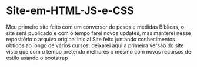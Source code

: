 # Site-em-HTML-JS-e-CSS
Meu primeiro site feito com um conversor de pesos e medidas Bíblicas, o site será publicado e com o tempo farei novos updates, mas manterei nesse repositório o arquivo original inicial
Site feito juntando conhecimentos obtidos ao longo de vários cursos, deixarei aqui a primeira versão do site visto que com o tempo pretendo melhores o mesmo com novos recursos
de estilo usando o bootstrap
